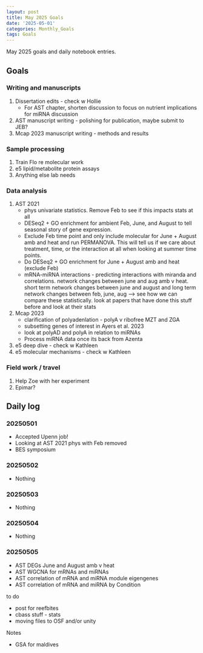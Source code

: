 ```yaml
---
layout: post
title: May 2025 Goals
date: '2025-05-01'
categories: Monthly_Goals
tags: Goals
---
```


May 2025 goals and daily notebook entries.

## Goals  

### Writing and manuscripts 

1. Dissertation edits - check w Hollie
	- For AST chapter, shorten discussion to focus on nutrient implications for miRNA discussion 
2. AST manuscript writing - polishing for publication, maybe submit to JEB? 
3. Mcap 2023 manuscript writing - methods and results 

### Sample processing

1. Train Flo re molecular work
2. e5 lipid/metabolite protein assays 
3. Anything else lab needs 

### Data analysis

1. AST 2021
	- phys univariate statistics. Remove Feb to see if this impacts stats at all
	- DESeq2 + GO enrichment for ambient Feb, June, and August to tell seasonal story of gene expression.
	- Exclude Feb time point and only include molecular for June + August amb and heat and run PERMANOVA. This will tell us if we care about treatment, time, or the interaction at all when looking at summer time points.
	- Do DESeq2 + GO enrichment for June + August amb and heat (exclude Feb)
	- mRNA-miRNA interactions - predicting interactions with miranda and correlations. network changes between june and aug amb v heat. short term network changes between june and august and long term network changes between feb, june, aug --> see how we can compare these statistically. look at papers that have done this stuff before and look at their stats
2. Mcap 2023 
	- clarification of polyadenlation - polyA v ribofree MZT and ZGA
	- subsetting genes of interest in Ayers et al. 2023
	- look at polyAD and polyA in relation to miRNAs
	- Process miRNA data once its back from Azenta 
3. e5 deep dive - check w Kathleen 
4. e5 molecular mechanisms - check w Kathleen 


### Field work / travel 

1. Help Zoe with her experiment 
2. Epimar? 

## Daily log   

### 20250501

- Accepted Upenn job! 
- Looking at AST 2021 phys with Feb removed 
- BES symposium

### 20250502 

- Nothing 

### 20250503

- Nothing 

### 20250504

- Nothing 

### 20250505 

- AST DEGs June and August amb v heat 
- AST WGCNA for mRNAs and miRNAs 
- AST correlation of mRNA and miRNA module eigengenes 
- AST correlation of mRNA and miRNA by Condition 



to do 

- post for reefbites
- cbass stuff - stats 
- moving files to OSF and/or unity



Notes 

- GSA for maldives